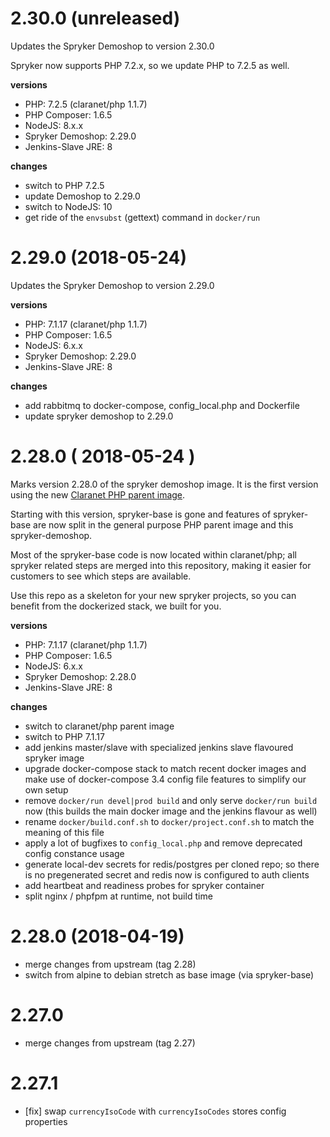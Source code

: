 
# 2.30.0 (unreleased)

Updates the Spryker Demoshop to version 2.30.0

Spryker now supports PHP 7.2.x, so we update PHP to 7.2.5 as well.

**versions**
* PHP: 7.2.5 (claranet/php 1.1.7)
* PHP Composer: 1.6.5
* NodeJS: 8.x.x
* Spryker Demoshop: 2.29.0
* Jenkins-Slave JRE: 8

**changes**
* switch to PHP 7.2.5
* update Demoshop to 2.29.0
* switch to NodeJS: 10
* get ride of the `envsubst` (gettext) command in `docker/run`

# 2.29.0 (2018-05-24)

Updates the Spryker Demoshop to version 2.29.0

**versions**
* PHP: 7.1.17 (claranet/php 1.1.7)
* PHP Composer: 1.6.5
* NodeJS: 6.x.x
* Spryker Demoshop: 2.29.0
* Jenkins-Slave JRE: 8

**changes**
* add rabbitmq to docker-compose, config_local.php and Dockerfile
* update spryker demoshop to 2.29.0

# 2.28.0 ( 2018-05-24 )

Marks version 2.28.0 of the spryker demoshop image. It is the first version
using the new [Claranet PHP parent image](https://github.com/claranet/php).

Starting with this version, spryker-base is gone and features of spryker-base
are now split in the general purpose PHP parent image and this spryker-demoshop.

Most of the spryker-base code is now located within claranet/php; all spryker
related steps are merged into this repository, making it easier for customers
to see which steps are available.

Use this repo as a skeleton for your new spryker projects, so you can benefit
from the dockerized stack, we built for you.

**versions**
* PHP: 7.1.17 (claranet/php 1.1.7)
* PHP Composer: 1.6.5
* NodeJS: 6.x.x
* Spryker Demoshop: 2.28.0
* Jenkins-Slave JRE: 8

**changes**
* switch to claranet/php parent image
* switch to PHP 7.1.17
* add jenkins master/slave with specialized jenkins slave flavoured spryker image
* upgrade docker-compose stack to match recent docker images and make use of docker-compose 3.4 config file features to simplify our own setup
* remove `docker/run devel|prod build` and only serve `docker/run build` now (this builds the main docker image and the jenkins flavour as well)
* rename `docker/build.conf.sh` to `docker/project.conf.sh` to match the meaning of this file
* apply a lot of bugfixes to `config_local.php` and remove deprecated config constance usage
* generate local-dev secrets for redis/postgres per cloned repo; so there is no pregenerated secret and redis now is configured to auth clients
* add heartbeat and readiness probes for spryker container
* split nginx / phpfpm at runtime, not build time

# 2.28.0 (2018-04-19)

* merge changes from upstream (tag 2.28)
* switch from alpine to debian stretch as base image (via spryker-base)

# 2.27.0

* merge changes from upstream (tag 2.27)

# 2.27.1

* [fix] swap `currencyIsoCode` with `currencyIsoCodes` stores config properties

